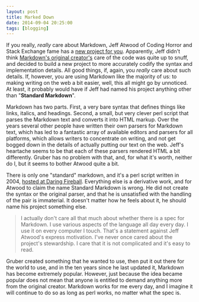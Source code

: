 ```yaml
---
layout: post
title: Marked Down
date: 2014-09-04 20:25:00
tags: [blogging]
---
```


If you really, *really* care about Markdown, Jeff Atwood of Coding Horror and Stack Exchange fame has a [new project for you][1]. Apparently, Jeff didn't think [Markdown's original creator's][2] care of the code was quite up to snuff, and decided to build a new project to more accurately codify the syntax and implementation details. All good things, if, again, you *really* care about such details. If, however, you are using Markdown like the majority of us: to making writing on the web a bit easier, well, this all might go by unnoticed. At least, it probably would have if Jeff had named his project anything other than "**Standard Markdown**". 

Markdown has two parts. First, a very bare syntax that defines things like links, italics, and headings. Second, a small, but very clever perl script that parses the Markdown text and converts it into HTML markup. Over the years several other people have written their own parsers for Markdown text, which has led to a fantastic array of available editors and parsers for all platforms, which allows writers to concentrate on writing, and not get bogged down in the details of actually putting our text on the web. Jeff's heartache seems to be that each of these parsers rendered HTML a bit differently. Gruber has no problem with that, and, for what it's worth, neither do I, but it seems to bother Atwood quite a bit. 

There is only one "standard" markdown, and it's a perl script written in 2004, [hosted at Daring Fireball][3]. Everything else is a derivative work, and for Atwood to claim the name Standard Markdown is wrong. He did not create the syntax or the original parser, and that he is unsatisfied with the handling of the pair is immaterial. It doesn't matter how he feels about it, he should name his project something else. 

> I actually don't care all that much about whether there is a spec for Markdown. I use various aspects of the language all day every day. I use it on every computer I touch. That's a statement against Jeff Atwood's express motivation. I've never once cared about the project's stewardship. I care that it is not complicated and it's easy to read.

Gruber created something that he wanted to use, then put it out there for the world to use, and in the ten years since he last updated it, Markdown has become extremely popular. However, just because the idea became popular does not mean that anyone is entitled to demand anything more from the original creator. Markdown works for me every day, and I imagine it will continue to do so as long as perl works, no matter what the spec is.


[1]: http://standardmarkdown.com
[2]: http://daringfireball.net/2004/08/markdown_10
[3]: http://daringfireball.net/projects/markdown/
[4]: http://www.macdrifter.com/2014/09/markdown-classic.html